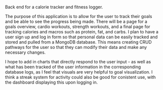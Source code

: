 Back end for a calorie tracker and fitness logger.

The purpose of this application is to allow for the user to track their goals and be able to see the progress being made.
There will be a page for a goals overview, cardio workouts, strength workouts, and a final page for tracking calories and macros such as protein, fat, and carbs. I plan to have a user sign up and log in form so that personal data can be easily tracked and stored and pulled from a MongoDB database. This means creating CRUD pathways for the user so that they can modify their data and make any necessary changes. 

I hope to add in charts that directly respond to the user input - as well as what has been tracked of the user information in the corresponding database logs, as I feel that visuals are very helpful to goal visualization. I think a streak system for activity could also be good for conistent use, with the dashboard displaying this upon logging in. 
